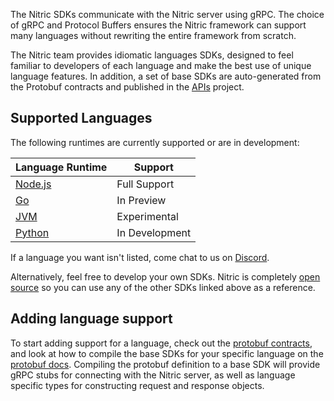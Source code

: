 The Nitric SDKs communicate with the Nitric server using gRPC. The choice of gRPC and Protocol Buffers ensures the Nitric framework can support many languages without rewriting the entire framework from scratch.

The Nitric team provides idiomatic languages SDKs, designed to feel familiar to developers of each language and make the best use of unique language features. In addition, a set of base SDKs are auto-generated from the Protobuf contracts and published in the [APIs](https://github.com/nitrictech/apis) project.

## Supported Languages

The following runtimes are currently supported or are in development:

| Language Runtime                                   | Support        |
| -------------------------------------------------- | -------------- |
| [Node.js](https://github.com/nitrictech/node-sdk)  | Full Support   |
| [Go](https://github.com/nitrictech/go-sdk)         | In Preview     |
| [JVM](https://github.com/nitrictech/jvm-sdk)       | Experimental   |
| [Python](https://github.com/nitrictech/python-sdk) | In Development |

If a language you want isn't listed, come chat to us on [Discord](https://discord.gg/Webemece5C).

Alternatively, feel free to develop your own SDKs. Nitric is completely [open source](https://github.com/nitrictech) so you can use any of the other SDKs linked above as a reference.

## Adding language support

To start adding support for a language, check out the [protobuf contracts](https://github.com/nitrictech/nitric/tree/main/contracts), and look at how to compile the base SDKs for your specific language on the [protobuf docs](https://developers.google.com/protocol-buffers). Compiling the protobuf definition to a base SDK will provide gRPC stubs for connecting with the Nitric server, as well as language specific types for constructing request and response objects.
